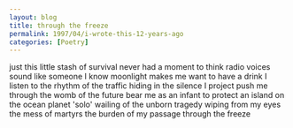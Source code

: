 ```yaml
---
layout: blog
title: through the freeze
permalink: 1997/04/i-wrote-this-12-years-ago
categories: [Poetry]
---
```


just this little stash of survival
never had a moment to think
radio voices sound like someone I know
moonlight makes me want to have a drink
I listen to the rhythm of the traffic
hiding in the silence I project
push me through the womb of the future
bear me as an infant to protect
an island on the ocean planet 'solo'
wailing of the unborn tragedy
wiping from my eyes the mess of martyrs
the burden of my passage through the freeze
